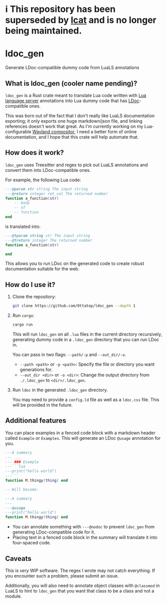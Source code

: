 # ℹ️ This repository has been superseded by [lcat](https://github.com/Ottatop/lcat) and is no longer being maintained.

# ldoc_gen
Generate LDoc-compatible dummy code from LuaLS annotations

## What is ldoc_gen (cooler name pending)?
`ldoc_gen` is a Rust crate meant to translate Lua code written with
[Lua language server](https://github.com/LuaLS/lua-language-server) annotations into Lua dummy code that has
[LDoc](https://github.com/lunarmodules/ldoc)-compatible ones.

This was born out of the fact that I don't really like LuaLS documentation exporting; it only exports one huge
markdown/json file, and linking references doesn't work that great. As I'm currently working on my
Lua-configurable [Wayland compositor](https://github.com/Ottatop/pinnacle), I need a better form of online
documentation, and I hope that this crate will help automate that.

## How does it work?
`ldoc_gen` uses Treesitter and regex to pick out LuaLS annotations and convert them into LDoc-compatible ones.

For example, the following Lua code:
```lua
---@param str string The input string
---@return integer ret_val The returned number
function a_function(str)
    -- body
    -- of
    -- function
end
```
is translated into:
```lua
---@tparam string str The input string
---@treturn integer The returned number
function a_function(str)

end
```

This allows you to run LDoc on the generated code to create robust documentation suitable for the web.

## How do I use it?
1. Clone the repository:
    ```sh
    git clone https://github.com/Ottatop/ldoc_gen --depth 1
    ```
2. Run `cargo`:
    ```sh
    cargo run
    ```
    This will run `ldoc_gen` on all `.lua` files in the current directory recursively, generating dummy code in
    a `.ldoc_gen` directory that you can run LDoc in.

    You can pass in two flags: `--path/-p` and `--out_dir/-o`.
    - `--path <path>` or `-p <path>`: Specify the file or directory you want generations for.
    - `--out_dir <dir>` or `-o <dir>`: Change the output directory from `./.ldoc_gen` to `<dir>/.ldoc_gen`.
3. Run `ldoc` in the generated `.ldoc_gen` directory.
    
    You may need to provide a `config.ld` file as well as a `ldoc.css` file. This will be provided in the future.

## Additional features
You can place examples in a fenced code block with a markdown header called `Example` or `Examples`.
This will generate an LDoc `@usage` annotation for you.
````lua
---A summary
---
--- ### Example
---```lua
---print("hello world")
---```
function M.thingy(thing) end

-- Will become:

---A summary
---
---@usage
---print("hello world")
function M.thingy(thing) end
````

- You can annotate something with `---@nodoc` to prevent `ldoc_gen` from generating LDoc-compatible code for it.
- Placing text in a fenced code block in the summary will translate it into four-spaced code.

## Caveats
This is *very* WIP software. The regex I wrote may not catch everything. If you encounter such a problem, please submit an issue.

Additionally, you will also need to annotate object classes with `@classmod` in LuaLS to hint to 
`ldoc_gen` that you want that class to be a class and not a module.
